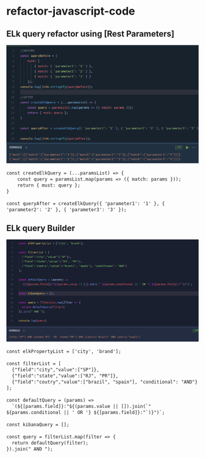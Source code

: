 # refactor-javascript-code

## ELk query refactor using [Rest Parameters]
![Elk Query Refactor](https://github.com/mikemajesty/refactor-javascript-code/blob/main/img/restParameters/elkQuery.png?raw=true)

```
const createElkQuery = (...paramsList) => {
    const query = paramsList.map(params => ({ match: params }));
    return { must: query };
}

const queryAfter = createElkQuery({ 'parameter1': '1' }, { 'parameter2': '2' }, { 'parameter3': '3' });
```

## ELk query Builder
![Elk Query Builder](https://github.com/mikemajesty/refactor-javascript-code/blob/main/img/elkQueryBuilder/queryBuilderKibana.png?raw=true)

```
const elkPropertyList = ['city', 'brand'];

const filterList = [
  {"field":"city","value":["SP"]},
  {"field":"state","value":["RJ", "PR"]},
  {"field":"coutry","value":["brazil", "spain"], "conditional": "AND"}
];

const defaultQuery = (params) =>
  `(${[params.field]}:"${(params.value || []).join(`" ${params.conditional || ' OR '} ${[params.field]}:"`)}")`;

const kibanaQuery = [];

const query = filterList.map(filter => {
  return defaultQuery(filter);
}).join(" AND ");
```